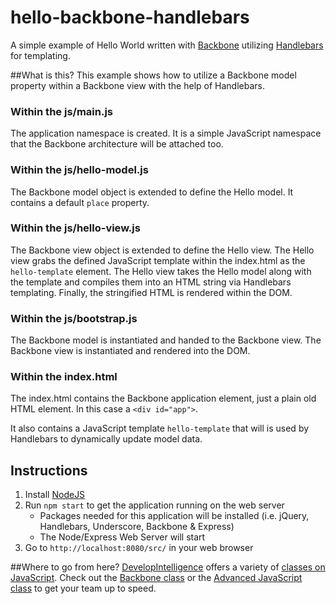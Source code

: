 # hello-backbone-handlebars
A simple example of Hello World written with [Backbone](http://backbonejs.org/) utilizing [Handlebars](http://handlebarsjs.com/) for templating.

##What is this?
This example shows how to utilize a Backbone model property within a Backbone view with the help of Handlebars.

### Within the js/main.js
The application namespace is created. It is a simple JavaScript namespace that the Backbone architecture will be attached too.

### Within the js/hello-model.js
The Backbone model object is extended to define the Hello model. It contains a default `place` property.

### Within the js/hello-view.js
The Backbone view object is extended to define the Hello view. The Hello view grabs the defined JavaScript template within the index.html as the `hello-template` element. The Hello view takes the Hello model along with the template and compiles them into an HTML string via Handlebars templating. Finally, the stringified HTML is rendered within the DOM. 

### Within the js/bootstrap.js
The Backbone model is instantiated and handed to the Backbone view. The Backbone view is instantiated and rendered into the DOM.

### Within the index.html
The index.html contains the Backbone application element, just a plain old HTML element. In this case a `<div id="app">`. 

It also contains a JavaScript template `hello-template` that will is used by Handlebars to dynamically update model data.

## Instructions
1. Install [NodeJS](https://nodejs.org/)
2. Run `npm start` to get the application running on the web server
    * Packages needed for this application will be installed (i.e. jQuery, Handlebars, Underscore, Backbone & Express)
    * The Node/Express Web Server will start
3. Go to `http://localhost:8080/src/` in your web browser

##Where to go from here?
[DevelopIntelligence](http://www.developintelligence.com/) offers a variety of [classes on JavaScript](http://www.developintelligence.com/catalog/web-development-training/core-javascript). Check out the [Backbone class](http://www.developintelligence.com/catalog/web-development-training/backbonejs/backbonejs) or the [Advanced JavaScript class](http://www.developintelligence.com/catalog/web-development-training/core-javascript/advanced-javascript) to get your team up to speed.